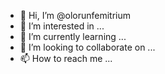 - 👋 Hi, I’m @olorunfemitrium
- 👀 I’m interested in ...
- 🌱 I’m currently learning ...
- 💞️ I’m looking to collaborate on ...
- 📫 How to reach me ...

<!---
olorunfemitrium/olorunfemitrium is a ✨ special ✨ repository because its `README.md` (this file) appears on your GitHub profile.
You can click the Preview link to take a look at your changes.
--->
